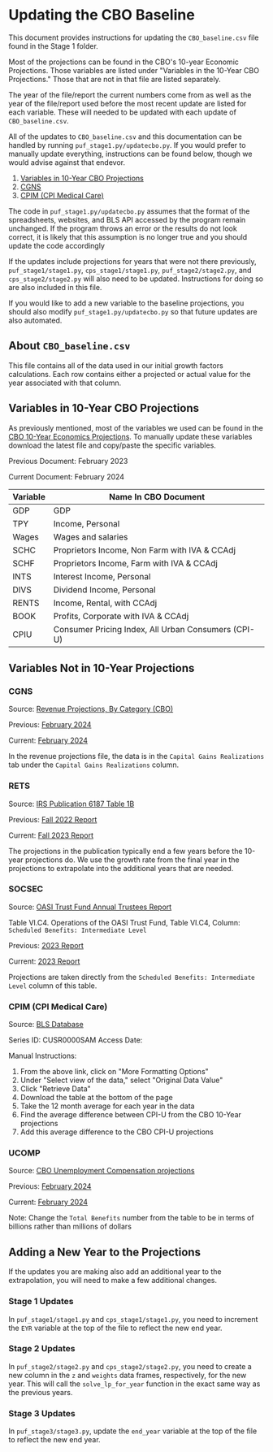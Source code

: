 # Updating the CBO Baseline

This document provides instructions for updating the `CBO_baseline.csv` file
found in the Stage 1 folder.

Most of the projections can be found in the CBO's 10-year Economic Projections.
Those variables are listed under "Variables in the 10-Year CBO Projections."
Those that are not in that file are listed separately.

The year of the file/report the current numbers come from as well as the year
of the file/report used before the most recent update are listed for each
variable. These will needed to be updated with each update of `CBO_baseline.csv`.

All of the updates to `CBO_baseline.csv` and this documentation can be handled
by running `puf_stage1.py/updatecbo.py`. If you would prefer to manually update
everything, instructions can be found below, though we would advise against that
endevor.

1. [Variables in 10-Year CBO Projections](#Variables-in-10-Year-CBO-Projections)
2. [CGNS](#CGNS)
3. [CPIM (CPI Medical Care)](#CPIM-(CPI-Medical-Care))

The code in `puf_stage1.py/updatecbo.py` assumes that the format of the
spreadsheets, websites, and BLS API accessed by the program remain unchanged.
If the program throws an error or the results do not look correct, it is likely
that this assumption is no longer true and you should update the code accordingly

If the updates include projections for years that were not there previously,
`puf_stage1/stage1.py`, `cps_stage1/stage1.py`, `puf_stage2/stage2.py`, and
`cps_stage2/stage2.py` will also need to be updated. Instructions for doing so
are also included in this file.

If you would like to add a new variable to the baseline projections, you should
also modify `puf_stage1.py/updatecbo.py` so that future updates are also
automated.

## About `CBO_baseline.csv`

This file contains all of the data used in our initial growth factors calculations.
Each row contains either a projected or actual value for the year associated
with that column.

## Variables in 10-Year CBO Projections

As previously mentioned, most of the variables we used can be found in the
[CBO 10-Year Economics Projections](https://www.cbo.gov/about/products/budget-economic-data#4).
To manually update these variables download the latest file and copy/paste the 
specific variables.

Previous Document: February 2023

Current Document: February 2024

| Variable | Name In CBO Document                                |
|----------|-----------------------------------------------------|
| GDP      | GDP                                                 |
| TPY      | Income, Personal                                    |
| Wages    | Wages and salaries                                  |
| SCHC     | Proprietors Income, Non Farm with IVA & CCAdj       |
| SCHF     | Proprietors Income, Farm with IVA & CCAdj           |
| INTS     | Interest Income, Personal                           |
| DIVS     | Dividend Income, Personal                           |
| RENTS    | Income, Rental, with CCAdj                          |
| BOOK     | Profits, Corporate with IVA & CCAdj                 |
| CPIU     | Consumer Pricing Index, All Urban Consumers (CPI-U) |

## Variables Not in 10-Year Projections

### CGNS

Source: [Revenue Projections, By Category (CBO)](https://www.cbo.gov/about/products/budget-economic-data#7)

Previous: [February 2024](https://www.cbo.gov/system/files/2024-02/51138-2024-02-Revenue.xlsx)

Current: [February 2024](https://www.cbo.gov/system/files/2024-02/51138-2024-02-Revenue.xlsx)

In the revenue projections file, the data is in the `Capital Gains Realizations`
tab under the `Capital Gains Realizations` column.

### RETS

Source: [IRS Publication 6187 Table 1B](https://www.irs.gov/statistics/projections-of-federal-tax-return-filings)

Previous: [Fall 2022 Report](https://www.irs.gov/pub/irs-soi/22projpub6187tables.xlsx)

Current: [Fall 2023 Report](https://www.irs.gov/pub/irs-soi/23projpub6187tables.xlsx)

The projections in the publication typically end a few years before the
10-year projections do. We use the growth rate from the final year in the
projections to extrapolate into the additional years that are needed.

### SOCSEC

Source: [OASI Trust Fund Annual Trustees Report](https://www.ssa.gov/oact/TR/)

Table VI.C4. Operations of the OASI Trust Fund, Table VI.C4, Column:
`Scheduled Benefits: Intermediate Level`

Previous: [2023 Report](https://www.ssa.gov/oact/TR/2023/VI_C_SRfyproj.html)

Current: [2023 Report](https://www.ssa.gov/oact/TR/2023/VI_C_SRfyproj.html)

Projections are taken directly from the `Scheduled Benefits: Intermediate Level`
column of this table.

### CPIM (CPI Medical Care)

Source: [BLS Database](http://data.bls.gov/timeseries/CUSR0000SAM?output_view=pct_1mth)

Series ID: CUSR0000SAM
Access Date: 

Manual Instructions:

1. From the above link, click on "More Formatting Options"
2. Under "Select view of the data," select "Original Data Value"
3. Click "Retrieve Data"
4. Download the table at the bottom of the page
5. Take the 12 month average for each year in the data
6. Find the average difference between CPI-U from the CBO 10-Year projections
7. Add this average difference to the CBO CPI-U projections

### UCOMP

Source: [CBO Unemployment Compensation projections](https://www.cbo.gov/about/products/baseline-projections-selected-programs#24)

Previous: [February 2024](https://www.cbo.gov/system/files/2024-02/51316-2024-02-unemployment.xlsx)

Current: [February 2024](https://www.cbo.gov/system/files/2024-02/51316-2024-02-unemployment.xlsx)

Note: Change the `Total Benefits` number from the table to be in terms of
billions rather than millions of dollars

## Adding a New Year to the Projections

If the updates you are making also add an additional year to the extrapolation,
you will need to make a few additional changes.

### Stage 1 Updates

In `puf_stage1/stage1.py` and `cps_stage1/stage1.py`, you need to increment
the `EYR` variable at the top of the file to reflect the new end year.

### Stage 2 Updates

In `puf_stage2/stage2.py` and `cps_stage2/stage2.py`, you need to create a new
column in the `z` and `weights` data frames, respectively, for the new year.
This will call the `solve_lp_for_year` function in the exact same way as the
previous years.

### Stage 3 Updates

In `puf_stage3/stage3.py`, update the `end_year` variable at the top of the
file to reflect the new end year.
